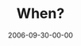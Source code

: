 ---
layout: message
category: message
series: "Wisdom"
title: "When?"
date: 2006-09-30-00-00
message_id: 49
audio: "http://s3.amazonaws.com/crossroads-media/message/audio/Wisdom_03_When_10-01-06_Wells.mp3"
audio-duration: "34:56"
explicit: false
---